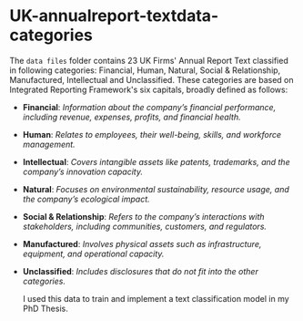 # UK-annualreport-textdata-categories

The `data files` folder contains 23 UK Firms' Annual Report Text classified in following categories: Financial, Human, Natural, Social & Relationship, Manufactured, Intellectual and Unclassified. These categories are based on Integrated Reporting Framework's six capitals, broadly defined as follows:

- **Financial**: *Information about the company’s financial performance,
  including revenue, expenses, profits, and financial health.*
- **Human**: *Relates to employees, their well-being, skills, and
  workforce management.*
- **Intellectual**: *Covers intangible assets like patents, trademarks,
  and the company’s innovation capacity.*
- **Natural**: *Focuses on environmental sustainability, resource usage,
  and the company’s ecological impact.*
- **Social & Relationship**: *Refers to the company’s interactions with
  stakeholders, including communities, customers, and regulators.*
- **Manufactured**: *Involves physical assets such as infrastructure,
  equipment, and operational capacity.*
- **Unclassified**: *Includes disclosures that do not fit into the other
  categories.*

  I used this data to train and implement a text classification model in my PhD Thesis. 
